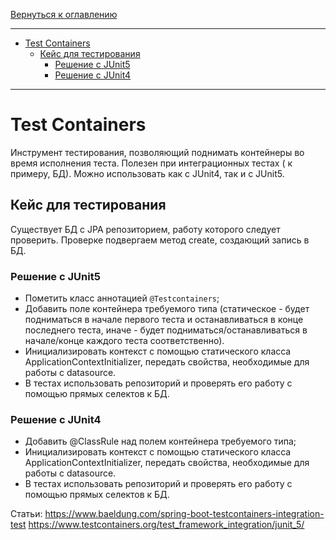 [Вернуться к оглавлению](https://github.com/engine-it-in/different-level-task/blob/main/README.md)
***
* [Test Containers](#test-containers)
  * [Кейс для тестирования](#кейс-для-тестирования)
    * [Решение с JUnit5](#решение-с-junit5)
    * [Решение с JUnit4](#решение-с-junit4)
***

# Test Containers

Инструмент тестирования, позволяющий поднимать контейнеры во время исполнения теста. Полезен при интеграционных тестах (
к примеру, БД).
Можно использовать как с JUnit4, так и с JUnit5.

## Кейс для тестирования
Существует БД с JPA репозиторием, работу которого следует проверить. Проверке подвергаем метод create, создающий запись
в БД.

### Решение с JUnit5

* Пометить класс аннотацией `@Testcontainers`;
* Добавить поле контейнера требуемого типа (статическое - будет подниматься в начале первого теста и останавливаться в
  конце последнего теста, иначе - будет подниматься/останавливаться в начале/конце каждого теста соответственно).
* Инициализировать контекст с помощью статического класса ApplicationContextInitializer, передать свойства, необходимые
  для работы с datasource.
* В тестах использовать репозиторий и проверять его работу с помощью прямых селектов к БД.

### Решение с JUnit4

* Добавить @ClassRule над полем контейнера требуемого типа;
* Инициализировать контекст с помощью статического класса ApplicationContextInitializer, передать свойства, необходимые
  для работы с datasource.
* В тестах использовать репозиторий и проверять его работу с помощью прямых селектов к БД.

Статьи:
https://www.baeldung.com/spring-boot-testcontainers-integration-test
https://www.testcontainers.org/test_framework_integration/junit_5/